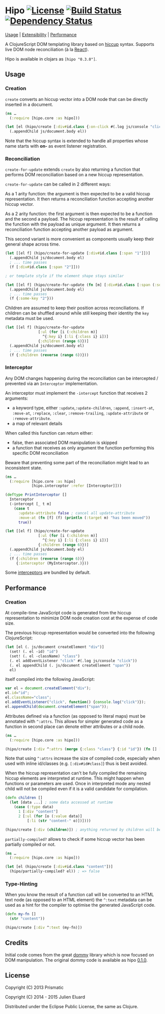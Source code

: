 # Hipo [![License](http://img.shields.io/badge/license-EPL-blue.svg?style=flat)](https://www.eclipse.org/legal/epl-v10.html) [![Build Status](http://img.shields.io/travis/jeluard/hipo.svg?style=flat)](http://travis-ci.org/#!/jeluard/hipo/builds) [![Dependency Status](https://www.versioneye.com/user/projects/545c247f287666dca9000049/badge.svg?style=flat)](https://www.versioneye.com/user/projects/545c247f287666dca9000049)

[Usage](#usage) | [Extensibility](#extensibility) | [Performance](#performance)

A ClojureScript DOM templating library based on [hiccup](https://github.com/weavejester/hiccup) syntax. Supports live DOM node reconciliation (à la [React](http://facebook.github.io/react/)).

Hipo is available in clojars as `[hipo "0.3.0"]`.

## Usage

### Creation

`create` converts an hiccup vector into a DOM node that can be directly inserted in a document.

```clojure
(ns …
  (:require [hipo.core :as hipo]))

(let [el (hipo/create [:div#id.class {:on-click #(.log js/console "click")} [:span]])]
  (.appendChild js/document.body el))
```

Note that the hiccup syntax is extended to handle all properties whose name starts with **on-** as event listener registration.

### Reconciliation

`create-for-update` extends `create` by also returning a function that performs DOM reconciliation based on a new hiccup representation.

`create-for-update` can be called in 2 different ways:

As a 1 arity function: the argument is then expected to be a valid hiccup representation. It then returns a reconciliation function accepting another hiccup vector.

As a 2 arity function: the first argument is then expected to be a function and the second a payload. The hiccup representation is the result of calling the function with the payload as unique argument.
It then returns a reconciliation function accepting another payload as argument.

This second variant is more convenient as components usually keep their general shape across time.

```clojure
(let [[el f] (hipo/create-for-update [:div#id.class [:span "1"]])]
  (.appendChild js/document.body el)
  ; ... time passes
  (f [:div#id.class [:span "2"]]))

; or template style if the element shape stays similar

(let [[el f] (hipo/create-for-update (fn [m] [:div#id.class [:span (:some-key m)]]) {:some-key "1"})]
  (.appendChild js/document.body el)
  ; ... time passes
  (f {:some-key "2"}))
```

Children are assumed to keep their position across reconciliations. If children can be shuffled around while still keeping their identity the `key` metadata must be used.

```clojure
(let [[el f] (hipo/create-for-update
               [:ul (for [i (:children m)]
                 ^{:key i} [:li {:class i} i])]
               {:children (range 6)})]
  (.appendChild js/document.body el)
  ; ... time passes
  (f {:children (reverse (range 6))}))
```

### Interceptor

Any DOM changes happening during the reconciliation can be intercepted / prevented via an `Interceptor` implementation.

An interceptor must implement the `-intercept` function that receives 2 arguments:

* a keyword type, either `:update`,`:update-children`, `:append`, `:insert-at`, `:move-at`, `:replace`, `:clear`, `:remove-trailing`, `:update-attribute` or `:remove-attribute`.
* a map of relevant details

When called this function can return either:

* false, then associated DOM manipulation is skipped
* a function that receives as only argument the function performing this specific DOM reconciliation

Beware that preventing some part of the reconciliation might lead to an inconsistent state.

```clojure
(ns …
  (:require [hipo.core :as hipo]
            [hipo.interceptor :refer [Interceptor]]))

(deftype PrintInterceptor []
  Interceptor
  (-intercept [_ t m]
    (case t
      :update-attribute false ; cancel all update-attribute
      :move-at (fn [f] (f) (println (:target m) "has been moved"))
      true))

(let [[el f] (hipo/create-for-update
               [:ul (for [i (:children m)]
                 ^{:key i} [:li {:class i} i])]
               {:children (range 6)})]
  (.appendChild js/document.body el)
  ; ... time passes
  (f {:children (reverse (range 6))}
     {:interceptor (MyInterceptor.)}))
```

Some [interceptors](https://github.com/jeluard/hipo/blob/master/src/hipo/interceptor.cljs) are bundled by default.

## Performance

### Creation

At compile-time JavaScript code is generated from the hiccup representation to minimize DOM node creation cost at the expense of code size.

The previous hiccup representation would be converted into the following ClojureScript:

```clojure
(let [el (. js/document createElement "div")]
  (set! (. el -id) "id")
  (set! (. el -className) "class")
  (. el addEventListener "click" #(.log js/console "click"))
  (. el appendChild (. js/document createElement "span"))
  el)
```

itself compiled into the following JavaScript:

```javascript
var el = document.createElement("div");
el.id="id";
el.className="class";
el.addEventListener("click", function() {console.log("click")});
el.appendChild(document.createElement("span"));
```

Attributes defined via a function (as opposed to literal maps) must be annotated with `^:attrs`. This allows for simpler generated code as a function in second place can denote either attributes or a child node.

```clojure
(ns …
  (:require [hipo.core :as hipo]))

(hipo/create [:div ^:attrs (merge {:class "class"} {:id "id"}) (fn [] [:span])])
```

Note that using `^:attrs` increase the size of compiled code, especially when used with inline id/classes (e.g. `[:div#id#class]`) thus is best avoided.

When the hiccup representation can't be fully compiled the remaining hiccup elements are interpreted at runtime. This might happen when functions or parameters are used.
Once in interpreted mode any nested child will not be compiled even if it is a valid candidate for compilation.

```clojure
(defn children []
  (let [data ...] ; some data accessed at runtime
    (case (:type data)
      1 [:div "content"]
      2 [:ul (for [o (:value data)]
          [:li (str "content-" o)])])))

(hipo/create [:div (children)]) ; anything returned by children will be interpreted at runtime
```

`partially-compiled?` allows to check if some hiccup vector has been partially compiled or not.

```clojure
(ns …
  (:require [hipo.core :as hipo]))

(let [el (hipo/create [:div#id.class "content"])]
  (hipo/partially-compiled? el)) ; => false
```

### Type-Hinting

When you know the result of a function call will be converted to an HTML text node (as opposed to an HTML element) the `^:text` metadata can be used as a hint for the compiler to optimise the generated JavaScript code.

```clojure
(defn my-fn []
  (str "content"))

(hipo/create [:div ^:text (my-fn)])
```

## Credits

Initial code comes from the great [dommy](https://github.com/Prismatic/dommy) library which is now focused on DOM manipulation. The original dommy code is available as hipo [0.1.0](https://github.com/jeluard/hipo/tree/0.1.0).

## License

Copyright (C) 2013 Prismatic

Copyright (C) 2014 - 2015 Julien Eluard

Distributed under the Eclipse Public License, the same as Clojure.
